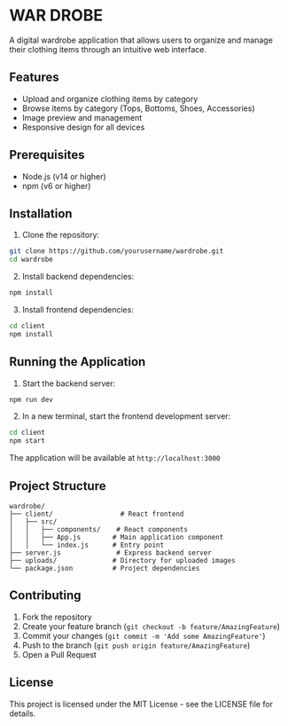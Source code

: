 # WAR DROBE

A digital wardrobe application that allows users to organize and manage their clothing items through an intuitive web interface.

## Features

- Upload and organize clothing items by category
- Browse items by category (Tops, Bottoms, Shoes, Accessories)
- Image preview and management
- Responsive design for all devices

## Prerequisites

- Node.js (v14 or higher)
- npm (v6 or higher)

## Installation

1. Clone the repository:
```bash
git clone https://github.com/yourusername/wardrobe.git
cd wardrobe
```

2. Install backend dependencies:
```bash
npm install
```

3. Install frontend dependencies:
```bash
cd client
npm install
```

## Running the Application

1. Start the backend server:
```bash
npm run dev
```

2. In a new terminal, start the frontend development server:
```bash
cd client
npm start
```

The application will be available at `http://localhost:3000`

## Project Structure

```
wardrobe/
├── client/                 # React frontend
│   ├── src/
│   │   ├── components/    # React components
│   │   ├── App.js        # Main application component
│   │   └── index.js      # Entry point
├── server.js              # Express backend server
├── uploads/              # Directory for uploaded images
└── package.json          # Project dependencies
```

## Contributing

1. Fork the repository
2. Create your feature branch (`git checkout -b feature/AmazingFeature`)
3. Commit your changes (`git commit -m 'Add some AmazingFeature'`)
4. Push to the branch (`git push origin feature/AmazingFeature`)
5. Open a Pull Request

## License

This project is licensed under the MIT License - see the LICENSE file for details. 